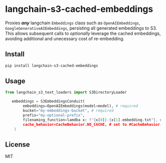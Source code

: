 # langchain-s3-cached-embeddings

Proxies _**any**_ langchain `Embeddings` class such as `OpenAIEmbeddings`, `GoogleGenerativeAIEmbeddings`, persisting all generated embeddings to S3. This allows subsequent calls to _optionally_ leverage the cached embeddings, avoiding additional and unecessary cost of re-embedding. 
## Install

```bash
pip install langchain-s3-cached-embeddings
```

## Usage

```python
from langchain_s3_text_loaders import S3DirectoryLoader

   embeddings = S3EmbeddingsConduit(
        embeddings=OpenAIEmbeddings(model=model), # required
        bucket="my-embeddings-bucket", # required
        prefix="my-optional-prefix",
        filenaming_function=lamdba x: f"{x[0]}-{x[1].embedding.txt"}, # optional function to name your embedding file
        cache_behavior=CacheBehavior.NO_CACHE, # set to #CacheBehavior.ONLY_CACHE to use previously cached embeddings
    )

```

## License
MIT
